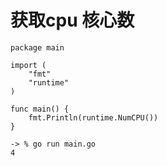 # 获取cpu 核心数

```
package main

import (
	"fmt"
	"runtime"
)

func main() {
	fmt.Println(runtime.NumCPU())
}

```

```
-> % go run main.go  
4
```

